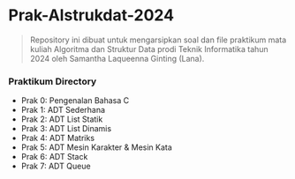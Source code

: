# Prak-Alstrukdat-2024

> Repository ini dibuat untuk mengarsipkan soal dan file praktikum mata kuliah Algoritma dan Struktur Data prodi Teknik Informatika tahun 2024 oleh Samantha Laqueenna Ginting (Lana).

### Praktikum Directory
- Prak 0: Pengenalan Bahasa C
- Prak 1: ADT Sederhana
- Prak 2: ADT List Statik
- Prak 3: ADT List Dinamis
- Prak 4: ADT Matriks
- Prak 5: ADT Mesin Karakter & Mesin Kata
- Prak 6: ADT Stack
- Prak 7: ADT Queue